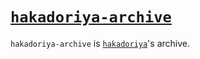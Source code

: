 # [`hakadoriya-archive`](https://github.com/hakadoriya-archive)

`hakadoriya-archive` is [`hakadoriya`](https://github.com/hakadoriya)'s archive.
